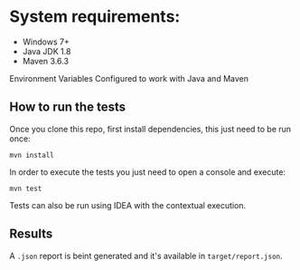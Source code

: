 # System requirements:
- Windows 7+
- Java JDK 1.8
- Maven 3.6.3

Environment Variables Configured to work with Java and Maven

## How to run the tests

Once you clone this repo, first install dependencies, this just need to be run once:

```
mvn install
```

In order to execute the tests you just need to open a console and execute:

```
mvn test
```

Tests can also be run using IDEA with the contextual execution.

## Results

A ```.json``` report is beint generated and it's available in ```target/report.json```.